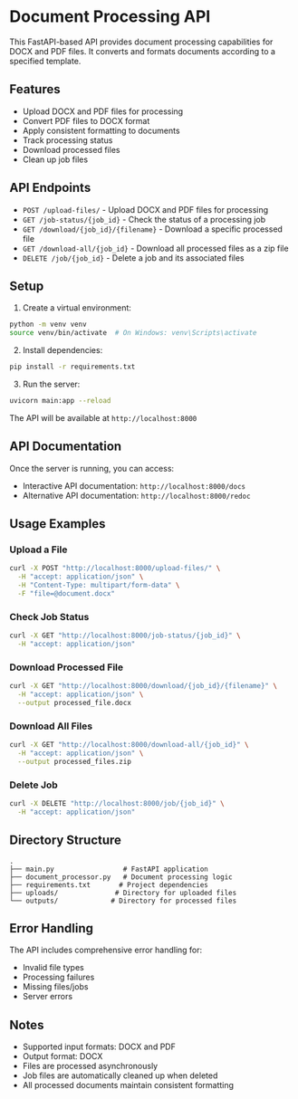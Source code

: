 # Document Processing API

This FastAPI-based API provides document processing capabilities for DOCX and PDF files. It converts and formats documents according to a specified template.

## Features

- Upload DOCX and PDF files for processing
- Convert PDF files to DOCX format
- Apply consistent formatting to documents
- Track processing status
- Download processed files
- Clean up job files

## API Endpoints

- `POST /upload-files/` - Upload DOCX and PDF files for processing
- `GET /job-status/{job_id}` - Check the status of a processing job
- `GET /download/{job_id}/{filename}` - Download a specific processed file
- `GET /download-all/{job_id}` - Download all processed files as a zip file
- `DELETE /job/{job_id}` - Delete a job and its associated files

## Setup

1. Create a virtual environment:
```bash
python -m venv venv
source venv/bin/activate  # On Windows: venv\Scripts\activate
```

2. Install dependencies:
```bash
pip install -r requirements.txt
```

3. Run the server:
```bash
uvicorn main:app --reload
```

The API will be available at `http://localhost:8000`

## API Documentation

Once the server is running, you can access:
- Interactive API documentation: `http://localhost:8000/docs`
- Alternative API documentation: `http://localhost:8000/redoc`

## Usage Examples

### Upload a File

```bash
curl -X POST "http://localhost:8000/upload-files/" \
  -H "accept: application/json" \
  -H "Content-Type: multipart/form-data" \
  -F "file=@document.docx"
```

### Check Job Status

```bash
curl -X GET "http://localhost:8000/job-status/{job_id}" \
  -H "accept: application/json"
```

### Download Processed File

```bash
curl -X GET "http://localhost:8000/download/{job_id}/{filename}" \
  -H "accept: application/json" \
  --output processed_file.docx
```

### Download All Files

```bash
curl -X GET "http://localhost:8000/download-all/{job_id}" \
  -H "accept: application/json" \
  --output processed_files.zip
```

### Delete Job

```bash
curl -X DELETE "http://localhost:8000/job/{job_id}" \
  -H "accept: application/json"
```

## Directory Structure

```
.
├── main.py                 # FastAPI application
├── document_processor.py   # Document processing logic
├── requirements.txt       # Project dependencies
├── uploads/              # Directory for uploaded files
└── outputs/             # Directory for processed files
```

## Error Handling

The API includes comprehensive error handling for:
- Invalid file types
- Processing failures
- Missing files/jobs
- Server errors

## Notes

- Supported input formats: DOCX and PDF
- Output format: DOCX
- Files are processed asynchronously
- Job files are automatically cleaned up when deleted
- All processed documents maintain consistent formatting 
